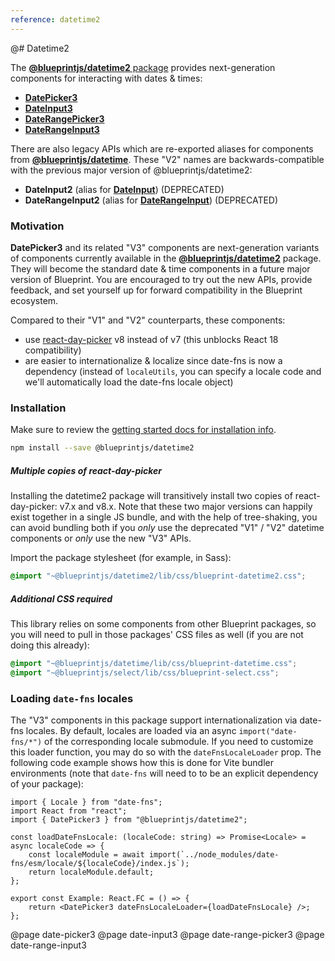 ```yaml
---
reference: datetime2
---
```


@# Datetime2

The [**@blueprintjs/datetime2** package](https://www.npmjs.com/package/@blueprintjs/datetime2)
provides next-generation components for interacting with dates & times:

-   [**DatePicker3**](#datetime2/date-picker3)
-   [**DateInput3**](#datetime2/date-input3)
-   [**DateRangePicker3**](#datetime2/date-range-picker3)
-   [**DateRangeInput3**](#datetime2/date-range-input3)

There are also legacy APIs which are re-exported aliases for components from [**@blueprintjs/datetime**](#datetime).
These "V2" names are backwards-compatible with the previous major version of @blueprintjs/datetime2:

-   **DateInput2** (alias for [**DateInput**](#datetime/date-input)) (DEPRECATED)
-   **DateRangeInput2** (alias for [**DateRangeInput**](#datetime/date-range-input)) (DEPRECATED)

### Motivation

**DatePicker3** and its related "V3" components are next-generation variants of components currently available in the
[**@blueprintjs/datetime2**](#datetime2) package. They will become the standard date & time components in a
future major version of Blueprint. You are encouraged to try out the new APIs, provide feedback, and set yourself
up for forward compatibility in the Blueprint ecosystem.

Compared to their "V1" and "V2" counterparts, these components:

-   use [react-day-picker](https://react-day-picker.js.org/) v8 instead of v7 (this unblocks React 18 compatibility)
-   are easier to internationalize & localize since date-fns is now a dependency (instead of `localeUtils`, you can specify a locale code and we'll automatically load the date-fns locale object)

### Installation

Make sure to review the [getting started docs for installation info](#blueprint/getting-started).

```sh
npm install --save @blueprintjs/datetime2
```

<div class="@ns-callout @ns-intent-primary @ns-icon-info-sign @ns-callout-has-body-content">
    <h5 class="@ns-heading">Multiple copies of react-day-picker</h5>

Installing the datetime2 package will transitively install two copies of react-day-picker: v7.x and v8.x.
Note that these two major versions can happily exist together in a single JS bundle, and with the help of tree-shaking,
you can avoid bundling both if you _only_ use the deprecated "V1" / "V2" datetime components or _only_ use the new
"V3" APIs.

</div>

Import the package stylesheet (for example, in Sass):

```scss
@import "~@blueprintjs/datetime2/lib/css/blueprint-datetime2.css";
```

<div class="@ns-callout @ns-intent-warning @ns-icon-warning-sign @ns-callout-has-body-content">
    <h5 class="@ns-heading">Additional CSS required</h5>

This library relies on some components from other Blueprint packages, so you will need to pull in those
packages' CSS files as well (if you are not doing this already):

```scss
@import "~@blueprintjs/datetime/lib/css/blueprint-datetime.css";
@import "~@blueprintjs/select/lib/css/blueprint-select.css";
```

</div>

### Loading `date-fns` locales

The "V3" components in this package support internationalization via date-fns locales. By default, locales
are loaded via an async `import("date-fns/*")` of the corresponding locale submodule. If you need to customize
this loader function, you may do so with the `dateFnsLocaleLoader` prop. The following code example shows how this
is done for Vite bundler environments (note that `date-fns` will need to to be an explicit dependency of your package):

```tsx
import { Locale } from "date-fns";
import React from "react";
import { DatePicker3 } from "@blueprintjs/datetime2";

const loadDateFnsLocale: (localeCode: string) => Promise<Locale> = async localeCode => {
    const localeModule = await import(`../node_modules/date-fns/esm/locale/${localeCode}/index.js`);
    return localeModule.default;
};

export const Example: React.FC = () => {
    return <DatePicker3 dateFnsLocaleLoader={loadDateFnsLocale} />;
};
```

@page date-picker3
@page date-input3
@page date-range-picker3
@page date-range-input3
